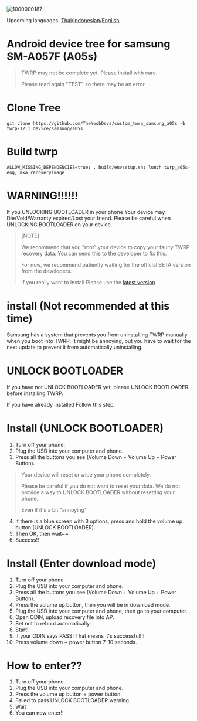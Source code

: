 ![1000000187](https://github.com/Hanakohiraki/custom_twrp_samsung_a05s/assets/123821106/11f89f1d-1203-4c17-9687-dc7213652e35)

Upcoming languages: [Thai](http://simp.ly/p/j11rGV)/[Indonesian](http://simp.ly/p/j11rGV)/[English](http://simp.ly/p/j11rGV)

# Android device tree for samsung SM-A057F (A05s)

>  TWRP may not be complete yet. Please install with care.
> 
>  Please read again "TEST" so there may be an error

# Clone Tree
    git clone https://github.com/TheNoobDevs/custom_twrp_samsung_a05s -b twrp-12.1 device/samsung/a05s
    
# Build twrp
    ALLOW_MISSING_DEPENDENCIES=true; . build/envsetup.sh; lunch twrp_a05s-eng; mka recoveryimage

# WARNING!!!!!!
If you UNLOCKING BOOTLOADER in your phone Your device may Die/Void/Warranty expired/Lost your friend. Please be careful when UNLOCKING BOOTLOADER on your device.

> [NOTE]
> 
> We recommend that you "root" your device to copy your faulty TWRP recovery data. You can send this to the developer to fix this.
>
> For now, we recommend patiently waiting for the official BETA version from the developers.
> 
> If you really want to install Please use the [latest version](https://github.com/TheNoobDevs/custom_twrp_samsung_a05s/releases)

# install (Not recommended at this time)
 Samsung has a system that prevents you from uninstalling TWRP manually when you boot into TWRP. It might be annoying, but you have to wait for the next update to prevent it from automatically uninstalling.

 # UNLOCK BOOTLOADER
 If you have not UNLOCK BOOTLOADER yet, please UNLOCK BOOTLOADER before installing TWRP.

 If you have already installed  Follow this step.

 # Install (UNLOCK BOOTLOADER)
 1. Turn off your phone.
 2. Plug the USB into your computer and phone.
 3. Press all the buttons you see (Volume Down + Volume Up + Power Button).

 > Your device will reset or wipe your phone completely.
 >
 > Please be careful if you do not want to reset your data.  We do not provide a way to UNLOCK BOOTLOADER without resetting your phone.
 >
 > Even if it's a bit "annoying"

 4. If there is a blue screen with 3 options, press and hold the volume up button (UNLOCK BOOTLOADER).
 5. Then OK, then wait~~
 6. Success!!

 # Install (Enter download mode)
 1. Turn off your phone.
 2. Plug the USB into your computer and phone.
 3. Press all the buttons you see (Volume Down + Volume Up + Power Button).
 4. Press the volume up button, then you will be in download mode.
 5. Plug the USB into your computer and phone, then go to your computer.
 6. Open ODIN, upload recovery file into AP. 
 7. Set not to reboot automatically.
 8. Start!
 9. If your ODIN says PASS!  That means it's successful!!!
 10. Press volume down + power button 7-10 seconds.

 # How to enter??

 1. Turn off your phone.
 2. Plug the USB into your computer and phone.
 3. Press the volume up button + power button.
 4. Failed to pass UNLOCK BOOTLOADER warning.
 5. Wait
 6. You can now enter!!
